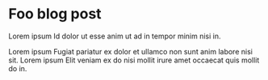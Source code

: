 # Foo blog post

Lorem ipsum Id dolor ut esse anim ut ad in tempor minim nisi in.

<!-- more -->

Lorem ipsum Fugiat pariatur ex dolor et ullamco non sunt anim labore nisi sit. Lorem ipsum Elit veniam ex do nisi mollit irure amet occaecat quis mollit do in.
